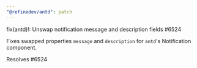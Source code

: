 ```yaml
---
"@refinedev/antd": patch
---
```


fix(antd)!: Unswap notification message and description fields #6524

Fixes swapped properties `message` and `description` for `antd`'s Notification component.

Resolves #6524

